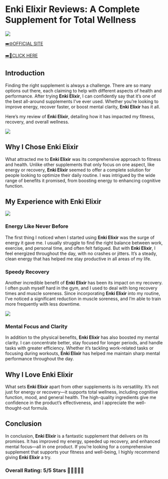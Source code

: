 # **Enki Elixir Reviews**: A Complete Supplement for Total Wellness

[![](https://static.vecteezy.com/system/resources/thumbnails/019/896/014/small/buy-now-gradient-button-with-cart-symbol-buy-now-illustration-png.png)](https://edetoop.top/lander/sugarpreland-1/enkielixir.html) 

[➡️🌐OFFICIAL SITE](https://edetoop.top/lander/sugarpreland-1/enkielixir.html) 

[➡️🔗CLICK HERE](https://edetoop.top/lander/sugarpreland-1/enkielixir.html) 


## Introduction

Finding the right supplement is always a challenge. There are so many options out there, each claiming to help with different aspects of health and performance. After trying **Enki Elixir**, I can confidently say that it’s one of the best all-around supplements I’ve ever used. Whether you’re looking to improve energy, recover faster, or boost mental clarity, **Enki Elixir** has it all.

Here’s my review of **Enki Elixir**, detailing how it has impacted my fitness, recovery, and overall wellness.

[![](https://wallpapers.com/images/hd/red-order-now-button-udg4jcj4arvn8b0n-2.png)](https://edetoop.top/lander/sugarpreland-1/enkielixir.html)  

## Why I Chose **Enki Elixir**

What attracted me to **Enki Elixir** was its comprehensive approach to fitness and health. Unlike other supplements that only focus on one aspect, like energy or recovery, **Enki Elixir** seemed to offer a complete solution for people looking to optimize their daily routine. I was intrigued by the wide range of benefits it promised, from boosting energy to enhancing cognitive function.

## My Experience with **Enki Elixir**

[![](https://static.vecteezy.com/system/resources/thumbnails/019/896/014/small/buy-now-gradient-button-with-cart-symbol-buy-now-illustration-png.png)](https://edetoop.top/lander/sugarpreland-1/enkielixir.html)

### Energy Like Never Before

The first thing I noticed when I started using **Enki Elixir** was the surge of energy it gave me. I usually struggle to find the right balance between work, exercise, and personal time, and often felt fatigued. But with **Enki Elixir**, I feel energized throughout the day, with no crashes or jitters. It’s a steady, clean energy that has helped me stay productive in all areas of my life.

### Speedy Recovery

Another incredible benefit of **Enki Elixir** has been its impact on my recovery. I often push myself hard in the gym, and I used to deal with long recovery times and muscle soreness. Since incorporating **Enki Elixir** into my routine, I’ve noticed a significant reduction in muscle soreness, and I’m able to train more frequently with less downtime.

[![](https://wallpapers.com/images/hd/red-order-now-button-udg4jcj4arvn8b0n-2.png)](https://edetoop.top/lander/sugarpreland-1/enkielixir.html)  

### Mental Focus and Clarity

In addition to the physical benefits, **Enki Elixir** has also boosted my mental clarity. I can concentrate better, stay focused for longer periods, and handle tasks with greater efficiency. Whether it’s tackling work-related tasks or focusing during workouts, **Enki Elixir** has helped me maintain sharp mental performance throughout the day.

## Why I Love **Enki Elixir**

What sets **Enki Elixir** apart from other supplements is its versatility. It’s not just for energy or recovery—it supports total wellness, including cognitive function, mood, and general health. The high-quality ingredients give me confidence in the product’s effectiveness, and I appreciate the well-thought-out formula.

## Conclusion

In conclusion, **Enki Elixir** is a fantastic supplement that delivers on its promises. It has improved my energy, speeded up recovery, and enhanced mental focus—all in one product. If you’re looking for a comprehensive supplement that supports your fitness and well-being, I highly recommend giving **Enki Elixir** a try.

### Overall Rating: 5/5 Stars 🌟🌟🌟🌟🌟
